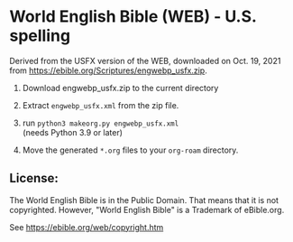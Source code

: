 # World English Bible (WEB) - U.S. spelling

Derived from the USFX version of the WEB, downloaded on Oct. 19, 2021 from
https://ebible.org/Scriptures/engwebp_usfx.zip.

1. Download engwebp_usfx.zip to the current directory

2. Extract `engwebp_usfx.xml` from the zip file.

3. run `python3 makeorg.py engwebp_usfx.xml`\
(needs Python 3.9 or later)

4. Move the generated `*.org` files to your `org-roam` directory.

## License:

The World English Bible is in the Public Domain. That means that it is not copyrighted. However, "World English Bible" is a Trademark of eBible.org.

See https://ebible.org/web/copyright.htm
